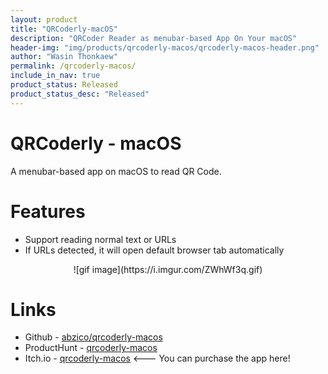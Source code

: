 ```yaml
---
layout: product
title: "QRCoderly-macOS"
description: "QRCoder Reader as menubar-based App On Your macOS"
header-img: "img/products/qrcoderly-macos/qrcoderly-macos-header.png"
author: "Wasin Thonkaew"
permalink: /qrcoderly-macos/
include_in_nav: true
product_status: Released
product_status_desc: "Released"
---
```


# QRCoderly - macOS

A menubar-based app on macOS to read QR Code.

# Features

* Support reading normal text or URLs
* If URLs detected, it will open default browser tab automatically

<center>
![gif image](https://i.imgur.com/ZWhWf3q.gif)
</center>

# Links
* Github - [abzico/qrcoderly-macos](https://github.com/abzico/qrcoderly-macos)
* ProductHunt - [qrcoderly-macos](https://www.producthunt.com/posts/qrcoderly-macos)
* Itch.io - [qrcoderly-macos](https://abzico.itch.io/qrcoderly-macos) <--- You can purchase the app here!